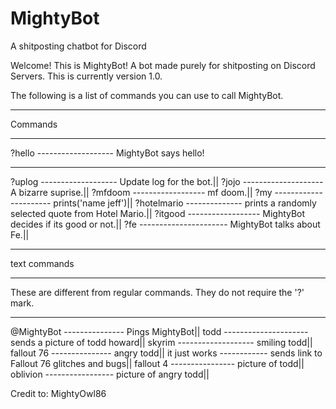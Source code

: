 # MightyBot
A shitposting chatbot for Discord

Welcome! This is MightyBot! A bot made purely for shitposting on Discord Servers. This is currently version 1.0.

The following is a list of commands you can use to call MightyBot.

______________                                                                                                    
Commands
______________                                                                                                           

?hello ------------------- MightyBot says hello!
______________
?uplog ------------------- Update log for the bot.||
?jojo -------------------- A bizarre suprise.||
?mfdoom ------------------ mf doom.||
?my ---------------------- prints('name jeff')||
?hotelmario -------------- prints a randomly selected quote from Hotel Mario.||
?itgood ------------------ MightyBot decides if its good or not.||
?fe ---------------------- MightyBot talks about Fe.||
______________
text commands
______________
These are different from regular commands. They do not require the '?' mark.
______________

@MightyBot --------------- Pings MightyBot||
todd --------------------- sends a picture of todd howard||
skyrim ------------------- smiling todd||
fallout 76 --------------- angry todd||
it just works ------------ sends link to Fallout 76 glitches and bugs||
fallout 4 ---------------- picture of todd||
oblivion ----------------- picture of angry todd||



Credit to: MightyOwl86
